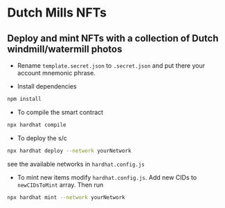 # Dutch Mills NFTs

## Deploy and mint NFTs with a collection of Dutch windmill/watermill photos

- Rename `template.secret.json` to `.secret.json` and put there your account mnemonic phrase. 

- Install dependencies
```bash
npm install
```
- To compile the smart contract
```bash
npx hardhat compile
```
- To deploy the s/c
```bash
npx hardhat deploy --network yourNetwork
```
see the available networks in `hardhat.config.js`

- To mint new items modify `hardhat.config.js`. Add new CIDs to `newCIDsToMint` array. Then run
```bash
npx hardhat mint --network yourNetwork
```